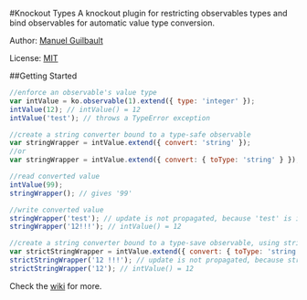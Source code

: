 ﻿#Knockout Types
A knockout plugin for restricting observables types and bind observables for automatic value type conversion.

Author: [Manuel Guilbault](https://github.com/manuel-guilbault)

License: [MIT](http://www.opensource.org/licenses/mit-license.php)

<!---
###NuGet: [ko.types](http://nuget.org/packages/ko.types)
###NPM: [ko.types](https://npmjs.org/package/ko.types)
-->

##Getting Started
```javascript
//enforce an observable's value type
var intValue = ko.observable(1).extend({ type: 'integer' });
intValue(12); // intValue() = 12
intValue('test'); // throws a TypeError exception

//create a string converter bound to a type-safe observable
var stringWrapper = intValue.extend({ convert: 'string' });
//or
var stringWrapper = intValue.extend({ convert: { toType: 'string' } });

//read converted value
intValue(99);
stringWrapper(); // gives '99'

//write converted value
stringWrapper('test'); // update is not propagated, because 'test' is invalid
stringWrapper('12!!!'); // intValue() = 12

//create a string converter bound to a type-save observable, using strict parsing
var strictStringWrapper = intValue.extend({ convert: { toType: 'string', strict: true } });
strictStringWrapper('12 !!!'); // update is not propagated, because strict parsing is enabled
strictStringWrapper('12'); // intValue() = 12
```

Check the [wiki](wiki) for more.
